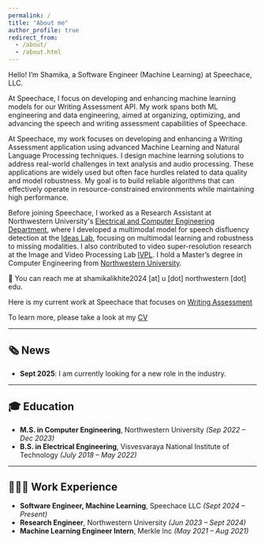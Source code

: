 ```yaml
---
permalink: /
title: "About me"
author_profile: true
redirect_from: 
  - /about/
  - /about.html
---
```


Hello! I’m Shamika, a Software Engineer (Machine Learning) at Speechace, LLC.

At Speechace, I focus on developing and enhancing machine learning models for our Writing Assessment API. My work spans both ML engineering and data engineering, aimed at organizing, optimizing, and advancing the speech and writing assessment capabilities of Speechace.

At Speechace, my work focuses on developing and enhancing a Writing Assessment application using advanced Machine Learning and Natural Language Processing techniques. I design machine learning solutions to address real-world challenges in text analysis and audio processing. These applications are widely used but often face hurdles related to data quality and model robustness. My goal is to build reliable algorithms that can effectively operate in resource-constrained environments while maintaining high performance.

Before joining Speechace, I worked as a Research Assistant at Northwestern University's [Electrical and Computer Engineering Department](https://www.mccormick.northwestern.edu/electrical-computer/), where I developed a multimodal model for speech disfluency detection at the [Ideas Lab](http://zhulab.ece.northwestern.edu/), focusing on multimodal learning and robustness to missing modalities. I also contributed to video super-resolution research at the Image and Video Processing Lab [IVPL](https://sites.northwestern.edu/ivpl/). I hold a Master’s degree in Computer Engineering from [Northwestern University](https://www.northwestern.edu/).

📧 You can reach me at shamikalikhite2024 [at] u [dot] northwestern [dot] edu.

Here is my current work at Speechace that focuses on [Writing Assessment](https://www.speechace.com/automatic-scoring-of-written-language-skills-2/)

To learn more, please take a look at my [CV](https://drive.google.com/file/d/1heK3YGOqd4zby2uYcWDzNx9mhjmR5_8B/view?usp=sharing)

---

## 🗞️ News

- **Sept 2025**: I am currently looking for a new role in the industry.  

---

## 🎓 Education
  
- **M.S. in Computer Engineering**, Northwestern University *(Sep 2022 – Dec 2023)*  
- **B.S. in Electrical Engineering**, Visvesvaraya National Institute of Technology *(July 2018 – May 2022)*  

---

## 👨🏻‍💻 Work Experience

- **Software Engineer, Machine Learning**, Speechace LLC *(Sept 2024 – Present)*
- **Research Engineer**, Northwestern University *(Jun 2023 – Sept 2024)*  
- **Machine Learning Engineer Intern**, Merkle Inc *(May 2021 – Aug 2021)*  

